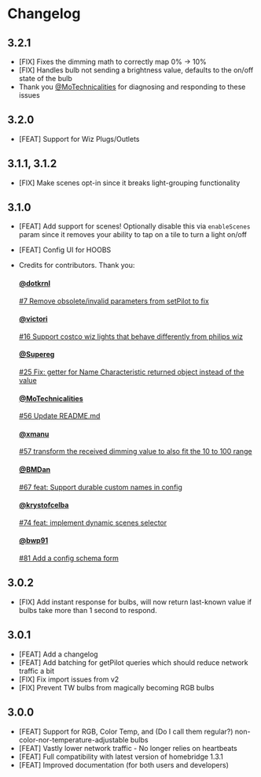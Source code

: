 # Changelog

## 3.2.1
- [FIX] Fixes the dimming math to correctly map 0% -> 10% 
- [FIX] Handles bulb not sending a brightness value, defaults to the on/off state of the bulb
- Thank you [@MoTechnicalities](https://github.com/motechnicalities) for diagnosing and responding to these issues

## 3.2.0
- [FEAT] Support for Wiz Plugs/Outlets

## 3.1.1, 3.1.2
- [FIX] Make scenes opt-in since it breaks light-grouping functionality

## 3.1.0
- [FEAT] Add support for scenes! Optionally disable this via `enableScenes` param since it removes your ability to tap on a tile to turn a light on/off
- [FEAT] Config UI for HOOBS
- Credits for contributors. Thank you:
    #### [@dotkrnl](https://github.com/dotkrnl)
    [#7 Remove obsolete/invalid parameters from setPilot to fix](https://github.com/kpsuperplane/homebridge-wiz-lan/pull/7)

    #### [@victori](https://github.com/victori)
    [#16 Support costco wiz lights that behave differently from philips wiz](https://github.com/kpsuperplane/homebridge-wiz-lan/pull/16)

    #### [@Supereg](https://github.com/supereg)
    [#25 Fix: getter for Name Characteristic returned object instead of the value](https://github.com/kpsuperplane/homebridge-wiz-lan/pull/25)

    #### [@MoTechnicalities](https://github.com/motechnicalities)
    [#56 Update README.md](https://github.com/kpsuperplane/homebridge-wiz-lan/pull/56)

    #### [@xmanu](https://github.com/xmanu)
    [#57 transform the received dimming value to also fit the 10 to 100 range](https://github.com/kpsuperplane/homebridge-wiz-lan/pull/57)

    #### [@BMDan](https://github.com/bmdan)
    [#67 feat: Support durable custom names in config](https://github.com/kpsuperplane/homebridge-wiz-lan/pull/67)

    #### [@krystofcelba](https://github.com/krystofcelba)
    [#74 feat: implement dynamic scenes selector](https://github.com/kpsuperplane/homebridge-wiz-lan/pull/74)

    #### [@bwp91](https://github.com/bwp91)
    [#81 Add a config schema form](https://github.com/kpsuperplane/homebridge-wiz-lan/pull/81)

## 3.0.2
- [FIX] Add instant response for bulbs, will now return last-known value if bulbs take more than 1 second to respond.

## 3.0.1
- [FEAT] Add a changelog
- [FEAT] Add batching for getPilot queries which should reduce network traffic a bit
- [FIX] Fix import issues from v2
- [FIX] Prevent TW bulbs from magically becoming RGB bulbs

## 3.0.0

- [FEAT] Support for RGB, Color Temp, and (Do I call them regular?) non-color-nor-temperature-adjustable bulbs
- [FEAT] Vastly lower network traffic - No longer relies on heartbeats
- [FEAT] Full compatibility with latest version of homebridge 1.3.1
- [FEAT] Improved documentation (for both users and developers)